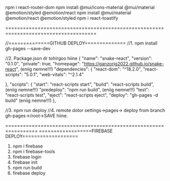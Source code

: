 npm i react-router-dom
npm install @mui/icons-material @mui/material @emotion/styled @emotion/react
npm install @mui/material @emotion/react @emotion/styled
npm i react-toastify

=====================================================================================

//==============GITHUB DEPLOY==============
//1. npm install gh-pages --save-dev

//2. Package.json dr tohirgoo hiine
{
"name": "snake-react",
"version": "0.1.0",
"private": true,
"homepage": "https://ganzorig2022.github.io/snake-react", (eniig nemne!!!)
"dependencies": {
"react-dom": "^18.2.0",
"react-scripts": "5.0.1",
"web-vitals": "^2.1.4"

},
"scripts": {
"start": "react-scripts start",
"build": "react-scripts build", (eniig nemne!!!)
"predeploy": "npm run build", (eniig nemne!!!)
"test": "react-scripts test",
"eject": "react-scripts eject",
"deploy": "gh-pages -d build" (eniig nemne!!!)
},

//3. npm run deploy
//4. remote dotor settings->pages->
deploy from branch
gh-pages->/root->SAVE hiine.

=================================================================
==================FIREBASE DEPLOY===================

1. npm i firebase
2. npm i firebase-tools
3. firebase login
4. firebase init
5. npm run build
6. firebase deploy
